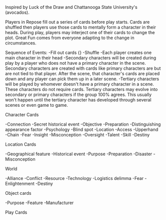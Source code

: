 Inspired by Luck of the Draw and Chattanooga State University's (avocados).

Players in Repose fill out a series of cards before play starts.
Cards are shuffled then players use those cards to mentally form a character in their heads.
During play, players may interject one of their cards to change the plot.
Great Fun comes from everyone adapting to the change in circumstances.

Sequence of Events:
-Fill out cards {}
-Shuffle
-Each player creates one main character in their head
-Secondary characters will be created during play by a player who does not have a primary character in the scene. Secondary characters are created with cards like primary characters are but are not tied to that player. After the scene, that character's cards are placed down and any player can pick them up in a later scene.
-Tertiary characters will be played by whomever doesn't have a primary character in a scene. These characters do not require cards. Tertiary characters may evolve into secondary or primary characters if the group 100% agrees. This usually won't happen until the tertiary character has developed through several scenes or even game to game.

Character Cards

-Connection
-Secret historical event
-Objective
-Preparation
-Distinguishing appearance factor
-Psychology
-Blind spot
-Location
-Access
-Upperhand
-Chain
-Fear
-Insight
-Misconception
-Oversight
-Talent
-Skill
-Destiny

Location Cards

-Geographical feature
-Historical event
-Purpose
-Preparation
-Disaster
-Misconception

World

-Alliance
-Conflict
-Resource
-Technology
-Logistics delimma
-Fear
-Enlightenment
-Destiny

Object cards

-Purpose
-Feature
-Manufacturer

Play Cards
